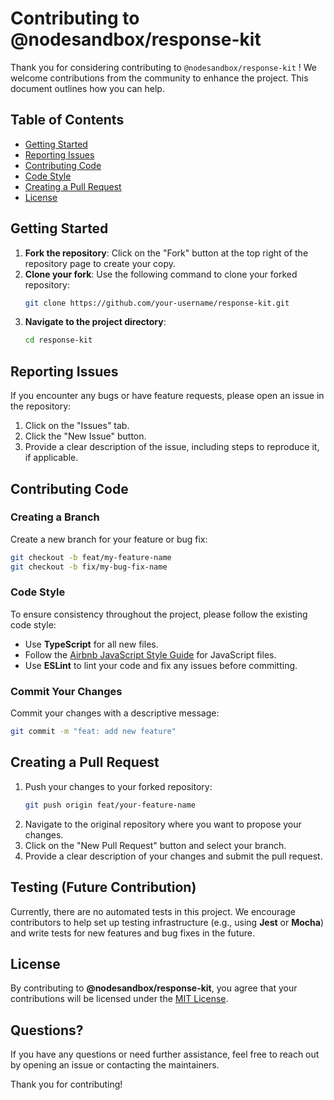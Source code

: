 # Contributing to @nodesandbox/response-kit

Thank you for considering contributing to `@nodesandbox/response-kit` ! We welcome contributions from the community to enhance the project. This document outlines how you can help.

## Table of Contents

- [Getting Started](#getting-started)
- [Reporting Issues](#reporting-issues)
- [Contributing Code](#contributing-code)
- [Code Style](#code-style)
- [Creating a Pull Request](#creating-a-pull-request)
- [License](#license)

## Getting Started

1. **Fork the repository**: Click on the "Fork" button at the top right of the repository page to create your copy.
2. **Clone your fork**: Use the following command to clone your forked repository:
   ```bash
   git clone https://github.com/your-username/response-kit.git
   ```
3. **Navigate to the project directory**:
   ```bash
   cd response-kit
   ```

## Reporting Issues

If you encounter any bugs or have feature requests, please open an issue in the repository:

1. Click on the "Issues" tab.
2. Click the "New Issue" button.
3. Provide a clear description of the issue, including steps to reproduce it, if applicable.

## Contributing Code

### Creating a Branch

Create a new branch for your feature or bug fix:
```bash
git checkout -b feat/my-feature-name
git checkout -b fix/my-bug-fix-name
```

### Code Style

To ensure consistency throughout the project, please follow the existing code style:

- Use **TypeScript** for all new files.
- Follow the [Airbnb JavaScript Style Guide](https://github.com/airbnb/javascript) for JavaScript files.
- Use **ESLint** to lint your code and fix any issues before committing.

### Commit Your Changes

Commit your changes with a descriptive message:
```bash
git commit -m "feat: add new feature"
```

## Creating a Pull Request

1. Push your changes to your forked repository:
   ```bash
   git push origin feat/your-feature-name
   ```
2. Navigate to the original repository where you want to propose your changes.
3. Click on the "New Pull Request" button and select your branch.
4. Provide a clear description of your changes and submit the pull request.

## Testing (Future Contribution)

Currently, there are no automated tests in this project. We encourage contributors to help set up testing infrastructure (e.g., using **Jest** or **Mocha**) and write tests for new features and bug fixes in the future.

## License

By contributing to **@nodesandbox/response-kit**, you agree that your contributions will be licensed under the [MIT License](LICENSE).

## Questions?

If you have any questions or need further assistance, feel free to reach out by opening an issue or contacting the maintainers.

Thank you for contributing!